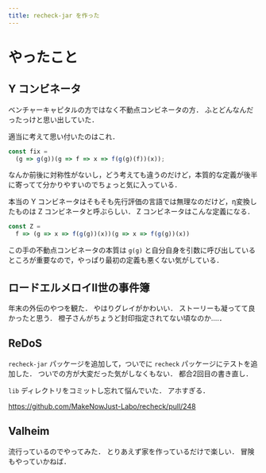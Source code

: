 ```yaml
---
title: recheck-jar を作った
---
```


# やったこと

## Y コンビネータ

ベンチャーキャピタルの方ではなく不動点コンビネータの方．
ふとどんなんだったっけと思い出していた．

適当に考えて思い付いたのはこれ．

```javascript
const fix =
  (g => g(g))(g => f => x => f(g(g)(f))(x));
```

なんか前後に対称性がないし，どう考えても違うのだけど，本質的な定義が後半に寄ってて分かりやすいのでちょっと気に入っている．

本当の Y コンビネータはそもそも先行評価の言語では無理なのだけど，η変換したものは Z コンビネータと呼ぶらしい．
Z コンビネータはこんな定義になる．

```javascript
const Z =
  f => (g => x => f(g(g))(x))(g => x => f(g(g))(x))
```

この手の不動点コンビネータの本質は `g(g)` と自分自身を引数に呼び出しているところが重要なので，やっぱり最初の定義も悪くない気がしている．

## ロードエルメロイII世の事件簿

年末の外伝のやつを観た．
やはりグレイがかわいい．
ストーリーも凝ってて良かったと思う．
橙子さんがちょうど封印指定されてない頃なのか‥‥．

## ReDoS

`recheck-jar` パッケージを追加して，ついでに `recheck` パッケージにテストを追加した．
ついでの方が大変だった気がしなくもない．
都合2回目の書き直し．

`lib` ディレクトリをコミットし忘れて悩んでいた．
アホすぎる．

<https://github.com/MakeNowJust-Labo/recheck/pull/248>

## Valheim

流行っているのでやってみた．
とりあえず家を作っているだけで楽しい．
冒険もやっていかねば．
